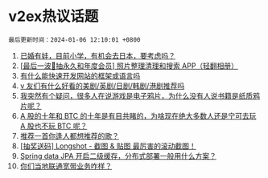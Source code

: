 # v2ex热议话题

`最后更新时间：2024-01-06 12:10:01 +0800`

1. [已婚有娃，目前小学，有机会去日本，要考虑吗？](https://www.v2ex.com/t/1006224)
1. [[最后一波🎁抽永久和年度会员] 照片整理清理和搜索 APP（轻翻相册）](https://www.v2ex.com/t/1006253)
1. [有什么能快速开发网站的框架或语言吗](https://www.v2ex.com/t/1006194)
1. [v 友们有什么好看的美剧/英剧/日剧/韩剧/港剧推荐吗](https://www.v2ex.com/t/1006181)
1. [我突然有个疑问，很多人在说游戏是电子鸦片，为什么没有人说书籍是纸质鸦片呢？](https://www.v2ex.com/t/1006112)
1. [A 股的十年和 BTC 的十年是有目共睹的，为啥现在绝大多数人还是宁可去玩 A 股也不玩 BTC 呢？](https://www.v2ex.com/t/1006162)
1. [推荐一首你逢人都想推荐的歌？](https://www.v2ex.com/t/1006219)
1. [[抽奖送码] Longshot - 截图 & 贴图 最厉害的滚动截图！](https://www.v2ex.com/t/1006341)
1. [Spring data JPA 开启二级缓存，分布式部署一般用什么方案？](https://www.v2ex.com/t/1006228)
1. [你们当地联通宽带业务咋样？](https://www.v2ex.com/t/1006213)


